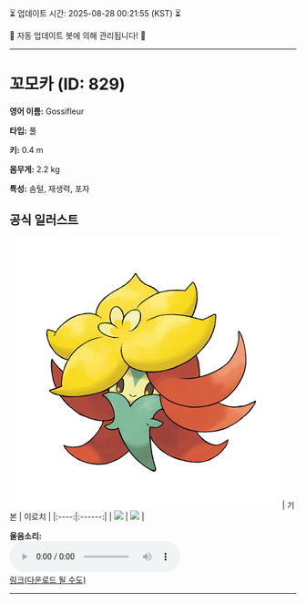 
⏳ 업데이트 시간: 2025-08-28 00:21:55 (KST) ⏳

🤖 자동 업데이트 봇에 의해 관리됩니다! 🤖

---

# 꼬모카 (ID: 829)
**영어 이름:** Gossifleur

**타입:** 풀

**키:** 0.4 m

**몸무게:** 2.2 kg

**특성:** 솜털, 재생력, 포자

## 공식 일러스트
![](https://raw.githubusercontent.com/PokeAPI/sprites/master/sprites/pokemon/other/official-artwork/829.png)
| 기본 | 이로치 |
|:----:|:------:|
| <img src="http://play.pokemonshowdown.com/sprites/ani/gossifleur.gif" width="200"> | <img src="http://play.pokemonshowdown.com/sprites/ani-shiny/gossifleur.gif" width="200"> |

**울음소리:**<br><audio controls src="https://raw.githubusercontent.com/PokeAPI/cries/main/cries/pokemon/latest/829.ogg"></audio><br> [링크(다운로드 될 수도)](https://raw.githubusercontent.com/PokeAPI/cries/main/cries/pokemon/latest/829.ogg)


---
